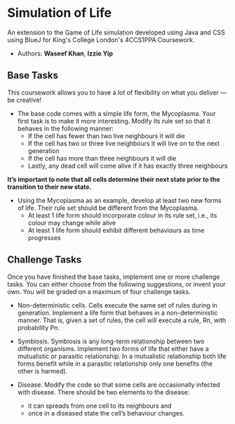 # Simulation of Life

An extension to the Game of Life simulation developed using Java and CSS using BlueJ for King's College London's 4CCS1PPA Coursework.
- Authors: **Waseef Khan**, **Izzie Yip**

## Base Tasks

This coursework allows you to have a lot of flexibility on what you deliver — be creative!

- The base code comes with a simple life form, the Mycoplasma. Your first task is to make it more interesting. Modify its rule set so that it behaves in the following manner:
  - If the cell has fewer than two live neighbours it will die
  - If the cell has two or three live neighbours it will live on to the next generation
  - If the cell has more than three neighbours it will die
  - Lastly, any dead cell will come alive if it has exactly three neighbours

<strong>It’s important to note that all cells determine their next state prior to the transition to their new state. </strong>

- Using the Mycoplasma as an example, develop at least two new forms of life. Their rule set should be different from the Mycoplasma.
  - At least 1 life form should incorporate colour in its rule set, i.e., its colour may change while alive
  - At least 1 life form should exhibit different behaviours as time progresses

## Challenge Tasks

Once you have finished the base tasks, implement one or more challenge tasks. You can either choose from the following suggestions, or invent your own. You will be graded on a maximum of four challenge tasks.

- Non-deterministic cells. Cells execute the same set of rules during in generation. Implement a life form that behaves in a non-deterministic manner. That is, given a set of rules, the cell will execute a rule, Rn, with probability Pn.

- Symbiosis. Symbiosis is any long-term relationship between two different organisms. Implement two forms of life that either have a mutualistic or parasitic relationship. In a mutualistic relationship both life forms benefit while in a parasitic relationship only one benefits (the other is harmed).

- Disease. Modify the code so that some cells are occasionally infected with disease. There should be two elements to the disease:
  - it can spreads from one cell to its neighbours and
  - once in a diseased state the cell’s behaviour changes.
